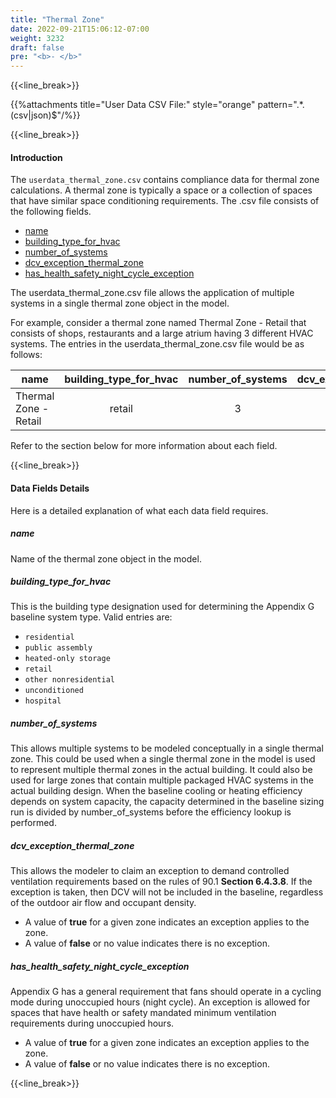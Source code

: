 ```yaml
---
title: "Thermal Zone"
date: 2022-09-21T15:06:12-07:00
weight: 3232
draft: false
pre: "<b>- </b>"
---
```


{{<line_break>}}

{{%attachments title="User Data CSV File:" style="orange" pattern=".*\.(csv|json)$"/%}}

{{<line_break>}}

#### Introduction 

The `userdata_thermal_zone.csv` contains compliance data for thermal zone calculations. A thermal zone is typically a space or a collection of spaces that have similar space conditioning requirements. The .csv file consists of the following fields. 

- [name](#name)
- [building_type_for_hvac](#building_type_for_hvac)
- [number_of_systems](#number_of_systems)
- [dcv_exception_thermal_zone](#dcv_exception_thermal_zone)
- [has_health_safety_night_cycle_exception](#has_health_safety_night_cycle_exception)

The userdata_thermal_zone.csv file allows the application of multiple systems in a single thermal zone object in the model. 

For example, consider a thermal zone named Thermal Zone - Retail that consists of shops, restaurants and a large atrium having 3 different HVAC systems. The entries in the userdata_thermal_zone.csv file would be as follows: 

|name|building_type_for_hvac|number_of_systems|dcv_exception_thermal_zone|has_health_safety_night_cycle_exception|
|----|:--------------------:|:---------------:|:------------------------:|:-------------------------------------:|
|Thermal Zone - Retail|retail| 3 |false|false|

Refer to the section below for more information about each field. 

{{<line_break>}}

#### Data Fields Details

Here is a detailed explanation of what each data field requires. 

##### **name** 
Name of the thermal zone object in the model.

##### **building_type_for_hvac**
This is the building type designation used for determining the Appendix G baseline system type. Valid entries are:
- `residential`
- `public assembly`
- `heated-only storage`
- `retail`
- `other nonresidential`
- `unconditioned`
- `hospital`

##### **number_of_systems**
This allows multiple systems to be modeled conceptually in a single thermal zone. This could be used when a single thermal zone in the model is used to represent multiple thermal zones in the actual building. It could also be used for large zones that contain multiple packaged HVAC systems in the actual building design. When the baseline cooling or heating efficiency depends on system capacity, the capacity determined in the baseline sizing run is divided by number_of_systems before the efficiency lookup is performed.

##### **dcv_exception_thermal_zone**
This allows the modeler to claim an exception to demand controlled ventilation requirements based on the rules of 90.1 **Section 6.4.3.8**. If the exception is taken, then DCV will not be included in the baseline, regardless of the outdoor air flow and occupant density.  
- A value of **true** for a given zone indicates an exception applies to the zone.  
- A value of **false** or no value indicates there is no exception.

##### **has_health_safety_night_cycle_exception**
Appendix G has a general requirement that fans should operate in a cycling mode during unoccupied hours (night cycle). An exception is allowed for spaces that have health or safety mandated minimum ventilation requirements during unoccupied hours.  
- A value of **true** for a given zone indicates an exception applies to the zone.  
- A value of **false** or no value indicates there is no exception.

{{<line_break>}}